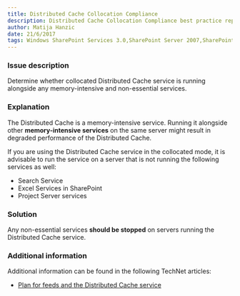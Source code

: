 ```yaml
---
title: Distributed Cache Collocation Compliance
description: Distributed Cache Collocation Compliance best practice report by SPDocKit determines whether collocated Distributed Cache service is running alongside any memory-intensive and non-essential services.
author: Matija Hanzic
date: 21/6/2017
tags: Windows SharePoint Services 3.0,SharePoint Server 2007,SharePoint Foundation 2010,SharePoint Server 2010,SharePoint Foundation 2013,SharePoint Server 2013,SharePoint Server 2016
---
```

### Issue description
Determine whether collocated Distributed Cache service is running alongside any memory-intensive
and non-essential services.

### Explanation
The Distributed Cache is a memory-intensive service. Running it alongside other **memory-intensive services** on the same server might result in degraded performance of the Distributed Cache.

If you are using the Distributed Cache service in the collocated mode, it is advisable to run the service on a server that is not running the following services as well:

* Search Service
* Excel Services in SharePoint
* Project Server services

### Solution
Any non-essential services **should be stopped** on servers running the Distributed Cache service.

### Additional information 
Additional information can be found in the following TechNet articles:
* <a href="https://technet.microsoft.com/en-us/library/jj219572(v=office.15).aspx">Plan for feeds and the Distributed Cache service</a>